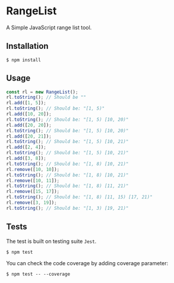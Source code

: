 # RangeList

A Simple JavaScript range list tool.

## Installation

```shell
$ npm install
```

## Usage

```js
const rl = new RangeList();
rl.toString(); // Should be ""
rl.add([1, 5]);
rl.toString(); // Should be: "[1, 5)"
rl.add([10, 20]);
rl.toString(); // Should be: "[1, 5) [10, 20)"
rl.add([20, 20]);
rl.toString(); // Should be: "[1, 5) [10, 20)"
rl.add([20, 21]);
rl.toString(); // Should be: "[1, 5) [10, 21)"
rl.add([2, 4]);
rl.toString(); // Should be: "[1, 5) [10, 21)"
rl.add([3, 8]);
rl.toString(); // Should be: "[1, 8) [10, 21)"
rl.remove([10, 10]);
rl.toString(); // Should be: "[1, 8) [10, 21)"
rl.remove([10, 11]);
rl.toString(); // Should be: "[1, 8) [11, 21)"
rl.remove([15, 17]);
rl.toString(); // Should be: "[1, 8) [11, 15) [17, 21)"
rl.remove([3, 19]);
rl.toString(); // Should be: "[1, 3) [19, 21)"
```

## Tests

The test is built on testing suite `Jest`.

```shell
$ npm test
```

You can check the code coverage by adding coverage parameter:

```shell
$ npm test -- --coverage
```
